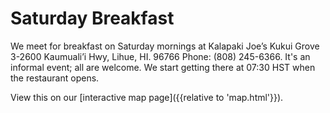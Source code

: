 # Saturday Breakfast

We meet for breakfast on Saturday mornings at Kalapaki Joe’s Kukui
Grove 3-2600 Kaumuali’i Hwy, Lihue, HI. 96766 Phone: (808)
245-6366. It's an informal event; all are welcome. We start getting
there at 07:30 HST when the restaurant opens.

View this on our [interactive map page]({{relative to 'map.html'}}).
